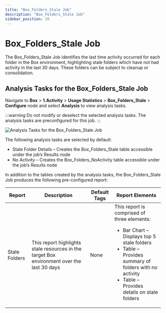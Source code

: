 ```yaml
---
title: "Box_Folders_Stale Job"
description: "Box_Folders_Stale Job"
sidebar_position: 20
---
```


# Box_Folders_Stale Job

The Box_Folders_Stale Job identifies the last time activity occurred for each folder in the Box
environment, highlighting stale folders which have not had activity in the last 30 days. These
folders can be subject to cleanup or consolidation.

## Analysis Tasks for the Box_Folders_Stale Job

Navigate to **Box** > **1.Activity** > **Usage Statistics** > **Box_Folders_Stale** > **Configure**
node and select **Analysis** to view analysis tasks.

:::warning
Do not modify or deselect the selected analysis tasks. The analysis tasks are
preconfigured for this job.
:::


![Analysis Tasks for the Box_Folders_Stale Job](/img/product_docs/accessanalyzer/12.0/solutions/box/activity/usagestatistics/foldersstaleanalysis.webp)

The following analysis tasks are selected by default:

- Stale Folder Details – Creates the Box_Folders_Stale table accessible under the job’s Results node
- No Activity – Creates the Box_Folders_NoActivity table accessible under the job’s Results node

In addition to the tables created by the analysis tasks, the Box_Folders_Stale Job produces the
following pre-configured report:

| Report        | Description                                                                                | Default Tags | Report Elements                                                                                                                                                                                                       |
| ------------- | ------------------------------------------------------------------------------------------ | ------------ | --------------------------------------------------------------------------------------------------------------------------------------------------------------------------------------------------------------------- |
| Stale Folders | This report highlights stale resources in the target Box environment over the last 30 days | None         | This report is comprised of three elements: <ul><li>Bar Chart – Displays top 5 stale folders</li><li>Table – Provides summary of folders with no activity</li><li>Table – Provides details on stale folders</li></ul> |

